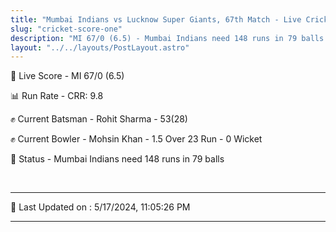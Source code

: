 ```yaml
---
title: "Mumbai Indians vs Lucknow Super Giants, 67th Match - Live Cricket Score"
slug: "cricket-score-one"
description: "MI 67/0 (6.5) - Mumbai Indians need 148 runs in 79 balls."
layout: "../../layouts/PostLayout.astro"
---
```


🔴 Live Score - MI 67/0 (6.5)  

📊 Run Rate - CRR: 9.8  

✊ Current Batsman - Rohit Sharma - 53(28)  

✊ Current Bowler - Mohsin Khan - 1.5 Over 23 Run - 0 Wicket  

📑 Status - Mumbai Indians need 148 runs in 79 balls

<br />

***

📝 Last Updated on : 5/17/2024, 11:05:26 PM

***

